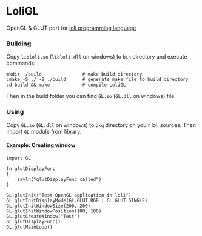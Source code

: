 # LoliGL

OpenGL & GLUT port for [loli programming language](https://github.com/txlyre/loli)

### Building

Copy ``libloli.so`` (``libloli.dll`` on windows) to ``bin`` directory and execute commands: 

```blyash
mkdir ./build               # make build directory
cmake -S ./ -B ./build      # generate make file to build directory
cd build && make            # compile LoliGL
```

Then in the build folder you can find ``GL.so`` (``GL.dll`` on windows) file.

### Using

Copy ``GL.so`` (``GL.dll`` on windows) to ``pkg`` directory on you`r loli sources.
Then import ``GL`` module from library.

#### Example: Creating window

```
import GL

fn glutDisplayFunc 
{
    sayln("glutDisplayFunc called")
}

GL.glutInit("Test OpenGL application in loli")
GL.glutInitDisplayMode(GL.GLUT_RGB | GL.GLUT_SINGLE)
GL.glutInitWindowSize(200, 200)
GL.glutInitWindowPosition(100, 100)
GL.glutCreateWindow("Test")
GL.glutDisplayFunc()
GL.glutMainLoop()
```
